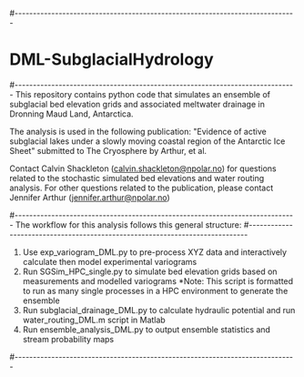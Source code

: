 #-----------------------------------------------------------------------------
# DML-SubglacialHydrology
#-----------------------------------------------------------------------------
This repository contains python code that simulates an ensemble of subglacial bed elevation grids and associated meltwater drainage in Dronning Maud Land, Antarctica. 

The analysis is used in the following publication:
"Evidence of active subglacial lakes under a slowly moving coastal region of the Antarctic Ice Sheet"
submitted to The Cryosphere by Arthur, et al.

Contact Calvin Shackleton (calvin.shackleton@npolar.no) for questions related to the stochastic simulated bed elevations and water routing analysis.
For other questions related to the publication, please contact Jennifer Arthur (jennifer.arthur@npolar.no)

#-----------------------------------------------------------------------------
The workflow for this analysis follows this general structure:
#-----------------------------------------------------------------------------
1. Use exp_variogram_DML.py to pre-process XYZ data and interactively calculate then model experimental variograms
2. Run SGSim_HPC_single.py to simulate bed elevation grids based on measurements and modelled variograms
	*Note: This script is formatted to run as many single processes in a HPC environment to generate the ensemble
3. Run subglacial_drainage_DML.py to calculate hydraulic potential and run water_routing_DML.m script in Matlab
4. Run ensemble_analysis_DML.py to output ensemble statistics and stream probability maps

#-----------------------------------------------------------------------------
